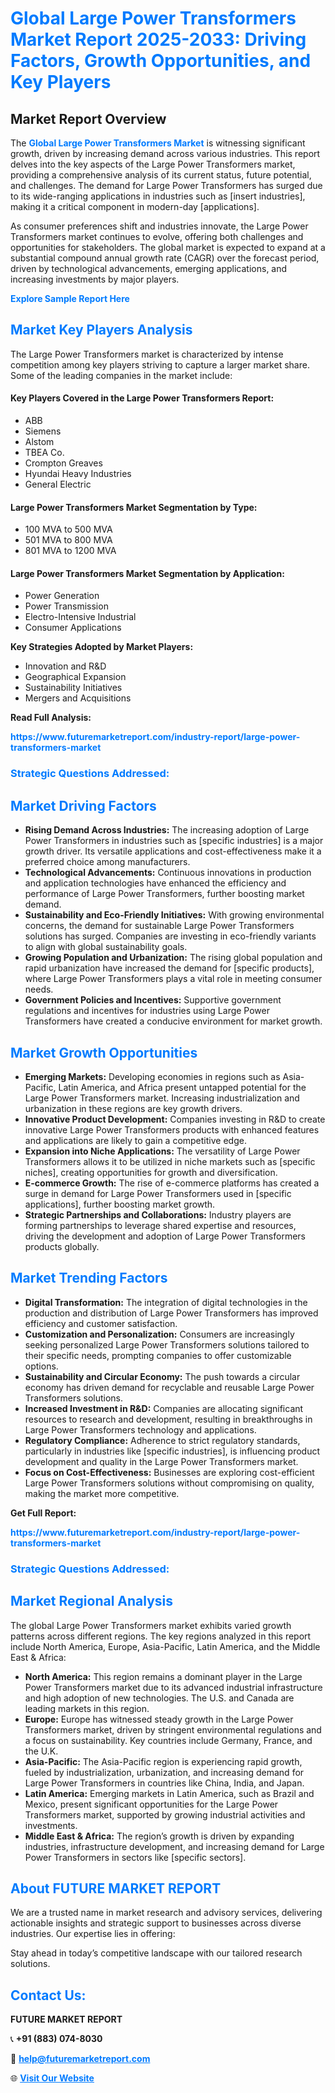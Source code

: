 <h1 style="color: #007BFF;">Global Large Power Transformers Market Report 2025-2033: Driving Factors, Growth Opportunities, and Key Players</h1>

<section id="overview">
<h2>Market Report Overview</h2>
<p>The <a href="https://www.futuremarketreport.com/industry-report/large-power-transformers-market" style="color: #007BFF; text-decoration: none;"><strong>Global Large Power Transformers Market</strong></a> is witnessing significant growth, driven by increasing demand across various industries. This report delves into the key aspects of the Large Power Transformers market, providing a comprehensive analysis of its current status, future potential, and challenges. The demand for Large Power Transformers has surged due to its wide-ranging applications in industries such as [insert industries], making it a critical component in modern-day [applications].</p>
<p>As consumer preferences shift and industries innovate, the Large Power Transformers market continues to evolve, offering both challenges and opportunities for stakeholders. The global market is expected to expand at a substantial compound annual growth rate (CAGR) over the forecast period, driven by technological advancements, emerging applications, and increasing investments by major players.</p>
</section>

<section id="overview">
<p><a href="https://www.futuremarketreport.com/request-sample/reportId=81930" style="color: #007BFF; text-decoration: none;"><strong>Explore Sample Report Here</strong></a></p>
</section>

<section id="key-players">
<h2 style="color: #007BFF;">Market Key Players Analysis</h2>
<p>The Large Power Transformers market is characterized by intense competition among key players striving to capture a larger market share. Some of the leading companies in the market include:</p>
<h4>Key Players Covered in the Large Power Transformers Report:</h4>
<ul><li>ABB</li><li>Siemens</li><li>Alstom</li><li>TBEA Co.</li><li>Crompton Greaves</li><li>Hyundai Heavy Industries</li><li>General Electric</li></ul>
<h4>Large Power Transformers Market Segmentation by Type:</h4>
<ul><li>100 MVA to 500 MVA</li><li>501 MVA to 800 MVA</li><li>801 MVA to 1200 MVA</li></ul>

<h4>Large Power Transformers Market Segmentation by Application:</h4>
<ul><li>Power Generation</li><li>Power Transmission</li><li>Electro-Intensive Industrial</li><li>Consumer Applications</li></ul>
<p><strong>Key Strategies Adopted by Market Players:</strong></p>
<ul>
<li>Innovation and R&D</li>
<li>Geographical Expansion</li>
<li>Sustainability Initiatives</li>
<li>Mergers and Acquisitions</li>
</ul>
</section>

<section>
<p><strong>Read Full Analysis: </strong></p><a href="https://www.futuremarketreport.com/industry-report/large-power-transformers-market" style="color: #007BFF; text-decoration: none;"><strong>https://www.futuremarketreport.com/industry-report/large-power-transformers-market</strong></a>
<h3 style="color: #007BFF;">Strategic Questions Addressed:</h3>
</section>

<section id="driving-factors">
<h2 style="color: #007BFF;">Market Driving Factors</h2>
<ul>
<li><strong>Rising Demand Across Industries:</strong> The increasing adoption of Large Power Transformers in industries such as [specific industries] is a major growth driver. Its versatile applications and cost-effectiveness make it a preferred choice among manufacturers.</li>
<li><strong>Technological Advancements:</strong> Continuous innovations in production and application technologies have enhanced the efficiency and performance of Large Power Transformers, further boosting market demand.</li>
<li><strong>Sustainability and Eco-Friendly Initiatives:</strong> With growing environmental concerns, the demand for sustainable Large Power Transformers solutions has surged. Companies are investing in eco-friendly variants to align with global sustainability goals.</li>
<li><strong>Growing Population and Urbanization:</strong> The rising global population and rapid urbanization have increased the demand for [specific products], where Large Power Transformers plays a vital role in meeting consumer needs.</li>
<li><strong>Government Policies and Incentives:</strong> Supportive government regulations and incentives for industries using Large Power Transformers have created a conducive environment for market growth.</li>
</ul>
</section>

<section id="growth-opportunities">
<h2 style="color: #007BFF;">Market Growth Opportunities</h2>
<ul>
<li><strong>Emerging Markets:</strong> Developing economies in regions such as Asia-Pacific, Latin America, and Africa present untapped potential for the Large Power Transformers market. Increasing industrialization and urbanization in these regions are key growth drivers.</li>
<li><strong>Innovative Product Development:</strong> Companies investing in R&D to create innovative Large Power Transformers products with enhanced features and applications are likely to gain a competitive edge.</li>
<li><strong>Expansion into Niche Applications:</strong> The versatility of Large Power Transformers allows it to be utilized in niche markets such as [specific niches], creating opportunities for growth and diversification.</li>
<li><strong>E-commerce Growth:</strong> The rise of e-commerce platforms has created a surge in demand for Large Power Transformers used in [specific applications], further boosting market growth.</li>
<li><strong>Strategic Partnerships and Collaborations:</strong> Industry players are forming partnerships to leverage shared expertise and resources, driving the development and adoption of Large Power Transformers products globally.</li>
</ul>
</section>

<section id="trending-factors">
<h2 style="color: #007BFF;">Market Trending Factors</h2>
<ul>
<li><strong>Digital Transformation:</strong> The integration of digital technologies in the production and distribution of Large Power Transformers has improved efficiency and customer satisfaction.</li>
<li><strong>Customization and Personalization:</strong> Consumers are increasingly seeking personalized Large Power Transformers solutions tailored to their specific needs, prompting companies to offer customizable options.</li>
<li><strong>Sustainability and Circular Economy:</strong> The push towards a circular economy has driven demand for recyclable and reusable Large Power Transformers solutions.</li>
<li><strong>Increased Investment in R&D:</strong> Companies are allocating significant resources to research and development, resulting in breakthroughs in Large Power Transformers technology and applications.</li>
<li><strong>Regulatory Compliance:</strong> Adherence to strict regulatory standards, particularly in industries like [specific industries], is influencing product development and quality in the Large Power Transformers market.</li>
<li><strong>Focus on Cost-Effectiveness:</strong> Businesses are exploring cost-efficient Large Power Transformers solutions without compromising on quality, making the market more competitive.</li>
</ul>
</section>

<section>
<p><strong>Get Full Report: </strong></p><a href="https://www.futuremarketreport.com/industry-report/large-power-transformers-market" style="color: #007BFF; text-decoration: none;"><strong>https://www.futuremarketreport.com/industry-report/large-power-transformers-market</strong></a>
<h3 style="color: #007BFF;">Strategic Questions Addressed:</h3>
</section>


<section id="regional-analysis">
<h2 style="color: #007BFF;">Market Regional Analysis</h2>
<p>The global Large Power Transformers market exhibits varied growth patterns across different regions. The key regions analyzed in this report include North America, Europe, Asia-Pacific, Latin America, and the Middle East & Africa:</p>
<ul>
<li><strong>North America:</strong> This region remains a dominant player in the Large Power Transformers market due to its advanced industrial infrastructure and high adoption of new technologies. The U.S. and Canada are leading markets in this region.</li>
<li><strong>Europe:</strong> Europe has witnessed steady growth in the Large Power Transformers market, driven by stringent environmental regulations and a focus on sustainability. Key countries include Germany, France, and the U.K.</li>
<li><strong>Asia-Pacific:</strong> The Asia-Pacific region is experiencing rapid growth, fueled by industrialization, urbanization, and increasing demand for Large Power Transformers in countries like China, India, and Japan.</li>
<li><strong>Latin America:</strong> Emerging markets in Latin America, such as Brazil and Mexico, present significant opportunities for the Large Power Transformers market, supported by growing industrial activities and investments.</li>
<li><strong>Middle East & Africa:</strong> The region’s growth is driven by expanding industries, infrastructure development, and increasing demand for Large Power Transformers in sectors like [specific sectors].</li>
</ul>
</section>

<footer>
<h2 style="color: #007BFF;">About FUTURE MARKET REPORT</h2>
<p>We are a trusted name in market research and advisory services, delivering actionable insights and strategic support to businesses across diverse industries. Our expertise lies in offering:</p>

<p>Stay ahead in today’s competitive landscape with our tailored research solutions.</p>

<h2 style="color: #007BFF;">Contact Us:</h2>
<p><strong>FUTURE MARKET REPORT</strong></p>
<p>📞 <strong>+91 (883) 074-8030</strong></p>
<p>📧 <strong><a href="mailto:help@futuremarketreport.com" style="color: #007BFF;">help@futuremarketreport.com</a></strong></p>
<p>🌐 <strong><a href="https://www.futuremarketreport.com/" style="color: #007BFF;">Visit Our Website</a></strong></p>
</footer>